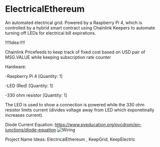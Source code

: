 # ElectricalEthereum

An automated electrical grid.
Powered by a Raspberry Pi 4, which is controlled by a hybrid smart contract using Chainlink Keepers to automate turning off LEDs for electrical bill expirations.

!!!!Idea:!!!!

Chainlink Pricefeeds to keep track of fixed cost based on USD pair of MSG.VALUE while keeping subscription rate counter

Hardware: 

-Raspberry Pi 4 [Quantity: 1]

-LED (Red) [Quantity: 1]

-330 ohm resistor [Quantity: 1]

The LED is used to show a connection is powered while the 330 ohm resistor limits current (divides voltage away from LED which exponetinally increases current).

Diode Current Equation: https://www.pveducation.org/pvcdrom/pn-junctions/diode-equation
<img src="https://github.com/MarcusWentz/ElectricalEthereum/blob/main/Images/DIODE_VOLTAGE.png" alt="Wiring"/>

Project Name Ideas: ElectricalEthereum , KeepGrid, KeepElectric  

